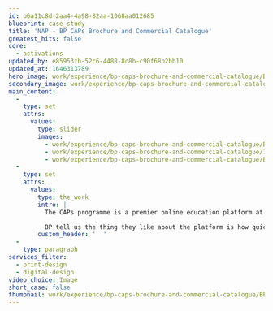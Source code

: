 ```yaml
---
id: b6a11c8d-2aa4-4a98-82aa-1068aa012685
blueprint: case_study
title: 'NAP - BP CAPs Brochure and Commercial Catalogue'
greatest_hits: false
core:
  - activations
updated_by: e85953fb-52c6-4488-8c8b-c90f68b2bb10
updated_at: 1646313789
hero_image: work/experience/bp-caps-brochure-and-commercial-catalogue/BP-Caps-22-Brochure-Full-Image-2732x1536.jpg
secondary_image: work/experience/bp-caps-brochure-and-commercial-catalogue/BP-CAPS-22-Brochure-Large-927x522.jpg
main_content:
  -
    type: set
    attrs:
      values:
        type: slider
        images:
          - work/experience/bp-caps-brochure-and-commercial-catalogue/BP-CAPS-22-Brochure-Large-927x522-2.jpg
          - work/experience/bp-caps-brochure-and-commercial-catalogue/1-caps-brochure_V4.jpg
          - work/experience/bp-caps-brochure-and-commercial-catalogue/BP-CAPS-22-Brochure-Secondary-Image-896x597.jpg
  -
    type: set
    attrs:
      values:
        type: the_work
        intro: |-
          The CAPs programme is a premier online education platform at BP. The platform gives BP employees easy access to course, training information and additional tools. So when BP came to us to create a digital interface and print design, we focussed on creating a user experience with easy navigation. The clean layout is designed to help people through their development and learning journey.

          BP tell us the thing they like about the platform is how quickly staff can find and use the content. We're taking that as a compliment. Our suggestions of visually presented infographics, calendar overviews and timelines have made the platform a go-to resource for anyone looking to develop their skills.
        custom_header: '  '
  -
    type: paragraph
services_filter:
  - print-design
  - digital-design
video_choice: Image
short_case: false
thumbnail: work/experience/bp-caps-brochure-and-commercial-catalogue/BP-Caps-22-Brochure-Full-Image-1360x768.5-thumbnail.jpg
---
```

